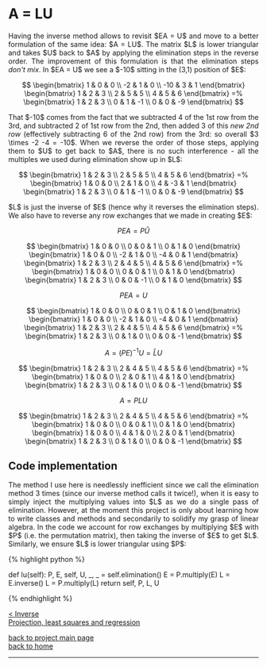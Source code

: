 # A = LU
<div style="text-align: justify">
<p>Having the inverse method allows to revisit $EA = U$ and move to a better
formulation of the same idea: $A = LU$. The matrix $L$ is lower triangular and
takes $U$ back to $A$ by applying the elimination steps in the reverse order.
The improvement of this formulation is that the elimination steps <i>don't
mix</i>. In $EA = U$ we see a $-10$ sitting in the (3,1) position of $E$:</p>
</div>

$$
  \begin{bmatrix}
    1 & 0 & 0 \\
    -2 & 1 & 0 \\
    -10 & 3 & 1
  \end{bmatrix}
  \begin{bmatrix}
    1 & 2 & 3 \\
    2 & 5 & 5 \\
    4 & 5 & 6
  \end{bmatrix} =%
  \begin{bmatrix}
    1 & 2 & 3 \\
    0 & 1 & -1 \\
    0 & 0 & -9
  \end{bmatrix}
$$

<div style="text-align: justify">
<p>That $-10$ comes from the fact that we subtracted 4 of the 1st row from the
3rd, and subtracted 2 of 1st row from the 2nd, then added 3 of this <i>new 2nd
row</i> (effectively subtracting 6 of the 2nd row) from the 3rd: so overall $3
\times -2 -4 = -10$. When we reverse the order of those steps, applying them to
$U$ to get back to $A$, there is no such interference - all the multiples we
used during elimination show up in $L$:</p>
<p></p>
</div>

$$
  \begin{bmatrix}
    1 & 2 & 3 \\
    2 & 5 & 5 \\
    4 & 5 & 6
  \end{bmatrix} =%
  \begin{bmatrix}
    1 & 0 & 0 \\
    2 & 1 & 0 \\
    4 & -3 & 1
  \end{bmatrix}
  \begin{bmatrix}
    1 & 2 & 3 \\
    0 & 1 & -1 \\
    0 & 0 & -9
  \end{bmatrix}
$$

<div style="text-align: justify">
<p>$L$ is just the inverse of $E$ (hence why it reverses the elimination
steps). We also have to reverse any row exchanges that we made in creating
$E$:</p>
</div>

$$
PEA = P\hat U
$$

$$
  \begin{bmatrix}
    1 & 0 & 0 \\
    0 & 0 & 1 \\
    0 & 1 & 0
  \end{bmatrix}
  \begin{bmatrix}
    1 & 0 & 0 \\
    -2 & 1 & 0 \\
    -4 & 0 & 1
  \end{bmatrix}
  \begin{bmatrix}
    1 & 2 & 3 \\
    2 & 4 & 5 \\
    4 & 5 & 6
  \end{bmatrix} =%
  \begin{bmatrix}
    1 & 0 & 0 \\
    0 & 0 & 1 \\
    0 & 1 & 0
  \end{bmatrix}
  \begin{bmatrix}
    1 & 2 & 3 \\
    0 & 0 & -1 \\
    0 & 1 & 0
  \end{bmatrix}
$$

$$
PEA = U
$$

$$
  \begin{bmatrix}
    1 & 0 & 0 \\
    0 & 0 & 1 \\
    0 & 1 & 0
  \end{bmatrix}
  \begin{bmatrix}
    1 & 0 & 0 \\
    -2 & 1 & 0 \\
    -4 & 0 & 1
  \end{bmatrix}
  \begin{bmatrix}
    1 & 2 & 3 \\
    2 & 4 & 5 \\
    4 & 5 & 6
  \end{bmatrix} =%
  \begin{bmatrix}
    1 & 2 & 3 \\
    0 & 1 & 0 \\
    0 & 0 & -1
  \end{bmatrix}
$$

$$
A = (PE)^{-1}U = \hat LU
$$

$$
  \begin{bmatrix}
    1 & 2 & 3 \\
    2 & 4 & 5 \\
    4 & 5 & 6
  \end{bmatrix} =%
  \begin{bmatrix}
    1 & 0 & 0 \\
    2 & 0 & 1 \\
    4 & 1 & 0
  \end{bmatrix}
  \begin{bmatrix}
    1 & 2 & 3 \\
    0 & 1 & 0 \\
    0 & 0 & -1
  \end{bmatrix}
$$

$$
A = PLU
$$

$$
  \begin{bmatrix}
    1 & 2 & 3 \\
    2 & 4 & 5 \\
    4 & 5 & 6
  \end{bmatrix} =%
  \begin{bmatrix}
    1 & 0 & 0 \\
    0 & 0 & 1 \\
    0 & 1 & 0
  \end{bmatrix}
  \begin{bmatrix}
    1 & 0 & 0 \\
    4 & 1 & 0 \\
    2 & 0 & 1
  \end{bmatrix}
  \begin{bmatrix}
    1 & 2 & 3 \\
    0 & 1 & 0 \\
    0 & 0 & -1
  \end{bmatrix}
$$

## Code implementation
<div style="text-align: justify">
<p>The method I use here is needlessly inefficient since we call the
elimination method 3 times (since our inverse method calls it twice!), when it
is easy to simply inject the multiplying values into $L$ as we do a single pass
of elimination. However, at the moment this project is only about learning how
to write classes and methods and secondarily to solidify my grasp of linear
algebra. In the code we account for row exchanges by multiplying $E$ with $P$
(i.e. the permutation matrix), then taking the inverse of $E$ to get $L$.
Similarly, we ensure $L$ is lower triangular using $P$:</p>
</div>

{% highlight python %}

def lu(self):
    P, E, self, U, _, _ = self.elimination()
    E = P.multiply(E)
    L = E.inverse()
    L = P.multiply(L)
    return self, P, L, U

{% endhighlight %}

[< Inverse](./inverse.md)\
[Projection, least squares and regression](./projection_least_squares_regression.md)

[back to project main page](./numpy_from_scratch.md)\
[back to home](../index.md)

---
<script src="https://utteranc.es/client.js"
        repo="Matt-A-Bennett/Matt-A-Bennett.github.io"
        issue-term="https://matt-a-bennett.github.io/numpy_from_scratch/lu_factorisation.html"
        theme="github-light"
        crossorigin="anonymous"
        async>
</script>

